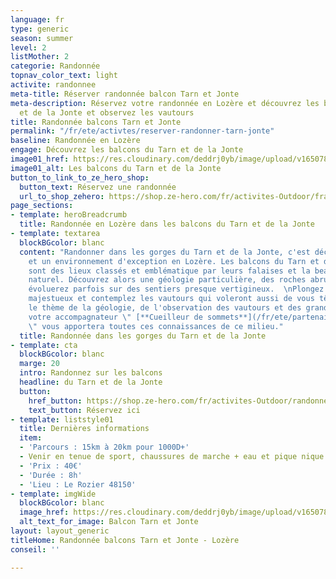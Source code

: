 ```yaml
---
language: fr
type: generic
season: summer
level: 2
listMother: 2
categorie: Randonnée
topnav_color_text: light
activite: randonnee
meta-title: Réserver randonnée balcon Tarn et Jonte
meta-description: Réservez votre randonnée en Lozère et découvrez les balcons du Tarn
  et de la Jonte et observez les vautours
title: Randonnée balcons Tarn et Jonte
permalink: "/fr/ete/activtes/reserver-randonner-tarn-jonte"
baseline: Randonnée en Lozère
engage: Découvrez les balcons du Tarn et de la Jonte
image01_href: https://res.cloudinary.com/deddrj0yb/image/upload/v1650782614/website/Partenaires/Cueilleur%20de%20sommet/Entre_Tarn_et_Jonte_2.jpg
image01_alt: Les balcons du Tarn et de la Jonte
button_to_link_to_ze_hero_shop:
  button_text: Réservez une randonnée
  url_to_shop_zehero: https://shop.ze-hero.com/fr/activites-Outdoor/france/randonnee
page_sections:
- template: heroBreadcrumb
  title: Randonnée en Lozère dans les balcons du Tarn et de la Jonte
- template: textarea
  blockBGcolor: blanc
  content: "Randonner dans les gorges du Tarn et de la Jonte, c'est découvrir un lieu
    et un environnement d'exception en Lozère. Les balcons du Tarn et de la Jonte
    sont des lieux classés et emblématique par leurs falaises et la beauté du spectacle
    naturel. Découvrez alors une géologie particulière, des roches abruptes. Vous
    évoluerez parfois sur des sentiers presque vertigineux.  \nPlongez dans un décors
    majestueux et contemplez les vautours qui voleront aussi de vous tête.\n\nSous
    le thème de la géologie, de l'observation des vautours et des grands panoramas,
    votre accompagnateur \" [**Cueilleur de sommets**](/fr/ete/partenaires/clement-sivera)
    \" vous apportera toutes ces connaissances de ce milieu."
  title: Randonnée dans les gorges du Tarn et de la Jonte
- template: cta
  blockBGcolor: blanc
  marge: 20
  intro: Randonnez sur les balcons
  headline: du Tarn et de la Jonte
  button:
    href_button: https://shop.ze-hero.com/fr/activites-Outdoor/randonnee/17516-randonnee-journee-vautour-et-balcons-du-tarn-et-de-la-jonte-lozere-cueilleur-de-sommets-ceuilleur-de-sommets
    text_button: Réservez ici
- template: liststyle01
  title: Dernières informations
  item:
  - 'Parcours : 15km à 20km pour 1000D+'
  - Venir en tenue de sport, chaussures de marche + eau et pique nique
  - 'Prix : 40€'
  - 'Durée : 8h'
  - 'Lieu : Le Rozier 48150'
- template: imgWide
  blockBGcolor: blanc
  image_href: https://res.cloudinary.com/deddrj0yb/image/upload/v1650782614/website/Partenaires/Cueilleur%20de%20sommet/Entre_Tarn_et_Jonte_2.jpg
  alt_text_for_image: Balcon Tarn et Jonte
layout: layout_generic
titleHome: Randonnée balcons Tarn et Jonte - Lozère
conseil: ''

---
```

